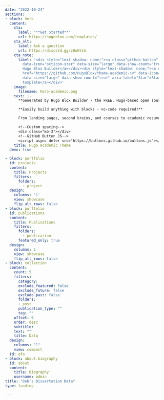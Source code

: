```yaml
---
date: "2022-10-24"
sections:
- block: hero
  content:
    cta:
      label: '**Get Started**'
      url: https://hugoblox.com/templates/
    cta_alt:
      label: Ask a question
      url: https://discord.gg/z8wNYzb
    cta_note:
      label: '<div style="text-shadow: none;"><a class="github-button" href="https://github.com/HugoBlox/hugo-blox-builder"
        data-icon="octicon-star" data-size="large" data-show-count="true" aria-label="Star">Star
        Hugo Blox Builder</a></div><div style="text-shadow: none;"><a class="github-button"
        href="https://github.com/HugoBlox/theme-academic-cv" data-icon="octicon-star"
        data-size="large" data-show-count="true" aria-label="Star">Star the Academic
        template</a></div>'
    image:
      filename: hero-academic.png
    text: |-
      **Generated by Hugo Blox Builder - the FREE, Hugo-based open source website builder trusted by 500,000+ sites.**

      **Easily build anything with blocks - no-code required!**

      From landing pages, second brains, and courses to academic resumés, conferences, and tech blogs.

      <!--Custom spacing-->
      <div class="mb-3"></div>
      <!--GitHub Button JS-->
      <script async defer src="https://buttons.github.io/buttons.js"></script>
    title: Hugo Academic Theme
  demo: true

- block: portfolio
  id: projects
  content:
    title: Projects
    filters:
      folders:
        - project
  design:
    columns: '1'
    view: showcase
    flip_alt_rows: false
- block: portfolio
  id: publications
  content:
    title: Publications
    filters:
      folders:
        - publication
      featured_only: true 
  design:
    columns: 1
    view: showcase
    flip_alt_rows: false
- block: collection
  content:
    count: 5
    filters:
      category: 
      exclude_featured: false
      exclude_future: false
      exclude_past: false
      folders:
      - post
      publication_type: ""
      tag: ""
    offset: 0
    order: desc
    subtitle: 
    text: ""
    title: Data
  design:
    columns: "1"
    view: compact
  id: efa
- block: about.biography
  id: about
  content:
    title: Biography
    username: admin
title: "Deb's Dissertation Data"
type: landing

---
```

